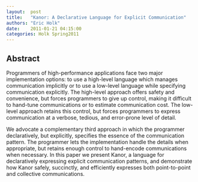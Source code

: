 ```yaml
--- 
layout:  post 
title:   "Kanor: A Declarative Language for Explicit Communication"
authors: "Eric Holk" 
date:    2011-01-21 04:15:00 
categories: Holk Spring2011
--- 
```

## Abstract

Programmers of high-performance applications face two major implementation
options: to use a high-level language which manages communication implicitly or
to use a low-level language while specifying communication explicitly.  The
high-level approach offers safety and convenience, but forces programmers to
give up control, making it difficult to hand-tune communications or to estimate
communication cost.  The low-level approach retains this control, but forces
programmers to express communication at a verbose, tedious, and error-prone
level of detail.

We advocate a complementary third approach in which the programmer
declaratively, but explicitly, specifies the essence of the communication
pattern.  The programmer lets the implementation handle the details when
appropriate, but retains enough control to hand-encode communications when
necessary.  In this paper we present Kanor, a language for declaratively
expressing explicit communication patterns, and demonstrate how Kanor safely,
succinctly, and efficiently expresses both point-to-point and collective
communications.


